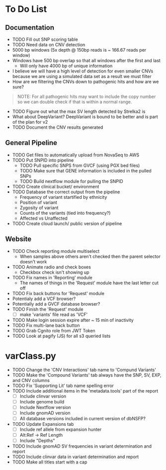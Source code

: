 # To Do List

## Documentation

- TODO Fill out SNP scoring table
- TODO Need data on CNV detection
- 5000 bp windows (5x depth @ 150bp reads is ~ 166.67 reads per window)
- Windows have 500 bp overlap so that all windows after the first and last
  - Will only have 4000 bp of unique information
- I believe we will have a high level of detection for even smaller CNVs because we are using a simulated data set as a result we must filter
- How are we filtering the CNVs down to pathogenic hits and how are we sure?
> NOTE: For all pathogenic hits may want to include the copy number so we can double check if that is within a normal range.
- TODO Figure out what the max SV length detected by Strelka2 is
- What about DeepVariant? DeepVariant is bound to be better and is part of the plan for v2
- TODO Document the CNV results generated

## General Pipeline

- TODO Get files to automatically upload from NovaSeq to AWS
- TODO Put SNPID into pipeline
    - TODO Pull specific SNPS from GVCF (using PGX bed files)
    - TODO Make sure that GENE information is included in the pulled SNPs
    - TODO Build nextflow module for pulling the SNPID
- TODO Create clinical bucket/ environment
- TODO Database the correct output from the pipeline
    - Frequency of variant startified by ethnicity
    - Position of variant
    - Zygosity of variant
    - Counts of the variants (tied into frequency?)
    - Affected vs Unaffected
- TODO Create cloud launch/ public version of pipeline

## Website

- TODO Check reporting module multiselect
    - When samples above others aren't checked then the parent selector doesn't work
- TODO Animate radio and check boxes
    - Checkbox check isn't showing up
- TODO Fix names in 'Reporting' module
    - The names of things in the 'Request' module have the last letter cut off
- TODO Fix back buttons for 'Request' module
- Potentialy add a VCF browser?
- Potentially add a GVCF database browser?
- TODO Finish the 'Request' module
  - [ ] make 'variants' file read as 'VCF'
- TODO Make login session expire after ~ 15 min of inactivity
- TODO Fix multi-lane back button
- TODO Grab Cgnito role from JWT Token
- TODO Look at pagify (JS) for all s3 queried lists

# varClass.py

- TODO Change the 'CNV Interactions' tab name to 'Compund Variants'
- TODO Make the 'Compound Variants' tab always have the SNP, SV, EXP, and CNV columns
- TODO Fix 'Supporting Lit' tab name spelling error
- TODO Include additional items in the 'metadata.tools' part of the report
    - [ ] Include clinvar version
    - [ ] Include genome build
    - [ ] Include Nextflow version
    - [ ] Include gnomAD version
    - [ ] All database versions included in current version of dbNSFP?
- TODO Update Expansions tab
    - [ ] Include ref allele from expansion hunter
    - [ ] Alt:Ref -> Ref Length
    - [ ] Include "Depths"
- TODO Include gnomAD SV frequencies in variant determination and report
- TODO Include clinvar data in variant determination and report
- TODO Make all titles start with a cap

